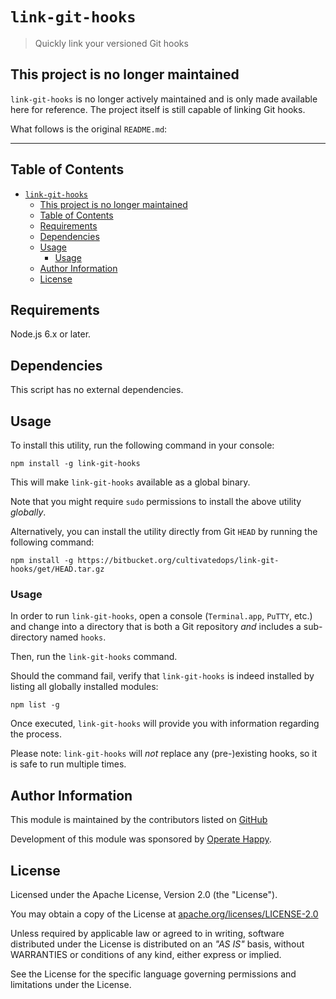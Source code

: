 # `link-git-hooks`

> Quickly link your versioned Git hooks

## This project is no longer maintained

`link-git-hooks` is no longer actively maintained and is only made available here for reference. The project itself is still capable of linking Git hooks.

What follows is the original `README.md`:

---

## Table of Contents

- [`link-git-hooks`](#link-git-hooks)
  - [This project is no longer maintained](#this-project-is-no-longer-maintained)
  - [Table of Contents](#table-of-contents)
  - [Requirements](#requirements)
  - [Dependencies](#dependencies)
  - [Usage](#usage)
    - [Usage](#usage-1)
  - [Author Information](#author-information)
  - [License](#license)

## Requirements

Node.js 6.x or later.

## Dependencies

This script has no external dependencies.

## Usage

To install this utility, run the following command in your console:

```
npm install -g link-git-hooks
```

This will make `link-git-hooks` available as a global binary.

Note that you might require `sudo` permissions to install the above utility _globally_.

Alternatively, you can install the utility directly from Git `HEAD` by running the following command:

```
npm install -g https://bitbucket.org/cultivatedops/link-git-hooks/get/HEAD.tar.gz
```

### Usage

In order to run `link-git-hooks`, open a console (`Terminal.app`, `PuTTY`, etc.) and change into a directory that is both a Git repository _and_ includes a sub-directory named `hooks`.

Then, run the `link-git-hooks` command.

Should the command fail, verify that `link-git-hooks` is indeed installed by listing all globally installed modules:

```
npm list -g
```

Once executed, `link-git-hooks` will provide you with information regarding the process.

Please note: `link-git-hooks` will _not_ replace any (pre-)existing hooks, so it is safe to run multiple times.

## Author Information

This module is maintained by the contributors listed on [GitHub](https://github.com/operatehappy/node-link-git-hooks/graphs/contributors)

Development of this module was sponsored by [Operate Happy](https://github.com/operatehappy).

## License

Licensed under the Apache License, Version 2.0 (the "License").

You may obtain a copy of the License at [apache.org/licenses/LICENSE-2.0](http://www.apache.org/licenses/LICENSE-2.0)

Unless required by applicable law or agreed to in writing, software distributed under the License is distributed on an _"AS IS"_ basis, without WARRANTIES or conditions of any kind, either express or implied.

See the License for the specific language governing permissions and limitations under the License.
